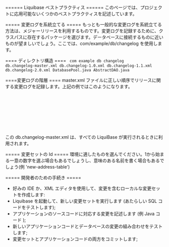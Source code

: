 ====== Liquibase ベストプラクティス ======
このページでは、プロジェクトに応用可能ないくつかのベストプラクティスを記述しています。

===== 変更ログを系統立てる =====
もっとも一般的な変更ログを系統立てる方法は、メジャーリリースを利用するものです。変更ログを記録するために、クラスパスに存在するパッケージを選びます。データベースに接続するものに近いものが望ましいでしょう。ここでは、com/example/db/changelog を使用します。

==== ディレクトリ構造 ====
<code>
com
  example
    db
      changelog
        db.changelog-master.xml
        db.changelog-1.0.xml
        db.changelog-1.1.xml
        db.changelog-2.0.xml
      DatabasePool.java
      AbstractDAO.java
</code>


====変更ログの階層 ====
master.xml ファイルに正しい順序でリリースに関する変更ログを記録します。上記の例ではこのようになります。

<code>
<?xml version="1.0" encoding="UTF-8"?> 
<databaseChangeLog 
  xmlns="http://www.liquibase.org/xml/ns/dbchangelog/1.9" 
  xmlns:xsi="http://www.w3.org/2001/XMLSchema-instance" 
  xsi:schemaLocation="http://www.liquibase.org/xml/ns/dbchangelog/1.9
                      http://www.liquibase.org/xml/ns/dbchangelog/dbchangelog-1.9.xsd"> 

  <include file="com/example/db/changelog/db.changelog-1.0.xml"/> 
  <include file="com/example/db/changelog/db.changelog-1.1.xml"/> 
  <include file="com/example/db/changelog/db.changelog-2.0.xml"/> 
</databaseChangeLog> 
</code>

この db.changelog-master.xml は、すべての LiquiBase が実行されるときに利用されます。

===== 変更セットの Id =====
環境に適したものを選んでください。1から始まる一意の数字を選ぶ場合もあるでしょうし、意味のある名前を書く場合もあるでしょう(例 'new-address-table')

===== 開発者のための手続き =====
  - 好みの IDE か、XML エディタを使用して、変更を含むローカルな変更セットを作成します:
  - Liquibase を起動して、新しい変更セットを実行します (あたらしい SQL コードをテストします);
  - アプリケーションのソースコードに対応する変更を記述します (例 Java コード );
  - 新しいアプリケーションコードとデータベースの変更の組み合わせをテストします;  
  - 変更セットとアプリケーションコードの両方をコミットします;